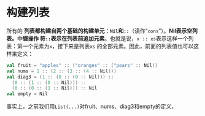 构建列表
===================================================================================
所有的 **列表都构建自两个基础的构建单元：`Nil`和`::`**（读作“`cons`”）。**Nil表示空列表。中缀操作
符`::`表示在列表前追加元素**。也就是说，`x :: xs`表示这样一个列表：第一个元素为`x`，接下来是列表`xs`
的全部元素。因此，前面的列表值也可以这样来定义：
```scala
val fruit = "apples" :: ("oranges" :: ("pears" :: Nil))
val nums = 1 :: (2 :: (3 :: (4 :: Nil)))
val diag3 = (1 :: (0 :: (0 :: Nil))) ::
  (0 :: (1 :: (0 :: Nil))) ::
  (0 :: (0 :: (1 :: Nil))) :: Nil
val empty = Nil 
```
事实上，之前我们用`List(...)`对fruit、nums、diag3和empty的定义，

